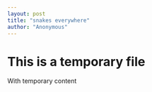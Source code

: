 ```yaml
---
layout: post
title: "snakes everywhere"
author: "Anonymous"
---
```


# This is a temporary file

With temporary content
